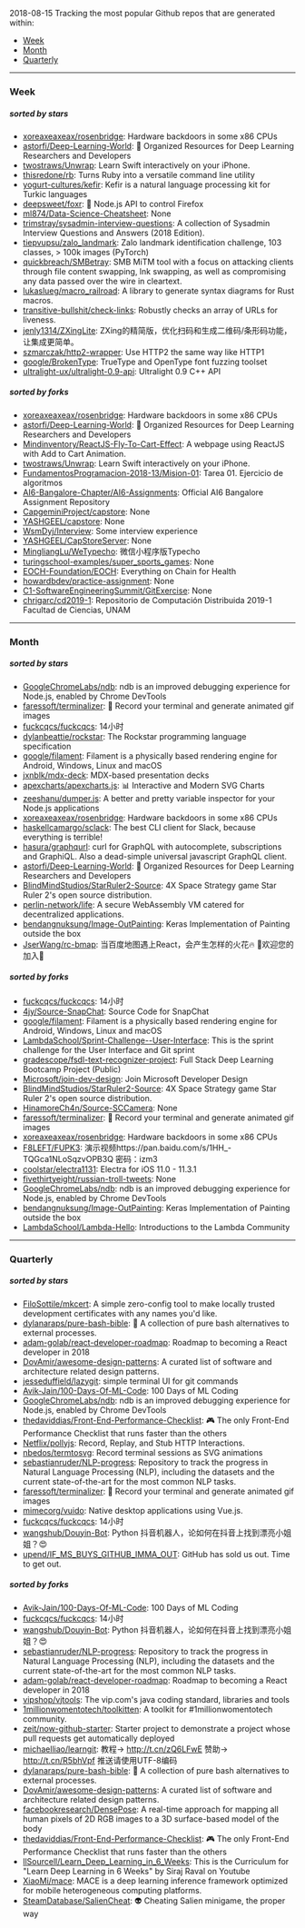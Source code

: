 2018-08-15
Tracking the most popular Github repos that are generated within: 
* [Week](https://github.com/polebug/github_trending_spider/blob/master/2018-08-15.md#week)
* [Month](https://github.com/polebug/github_trending_spider/blob/master/2018-08-15.md#month)
* [Quarterly](https://github.com/polebug/github_trending_spider/blob/master/2018-08-15.md#quarterly)
--- 
### Week 
##### sorted by stars 
* [xoreaxeaxeax/rosenbridge](https://github.com/xoreaxeaxeax/rosenbridge): Hardware backdoors in some x86 CPUs
* [astorfi/Deep-Learning-World](https://github.com/astorfi/Deep-Learning-World): :satellite: Organized Resources for Deep Learning Researchers and Developers
* [twostraws/Unwrap](https://github.com/twostraws/Unwrap): Learn Swift interactively on your iPhone.
* [thisredone/rb](https://github.com/thisredone/rb): Turns Ruby into a versatile command line utility
* [yogurt-cultures/kefir](https://github.com/yogurt-cultures/kefir): Kefir is a natural language processing kit for Turkic languages
* [deepsweet/foxr](https://github.com/deepsweet/foxr): 🦊 Node.js API to control Firefox
* [ml874/Data-Science-Cheatsheet](https://github.com/ml874/Data-Science-Cheatsheet): None
* [trimstray/sysadmin-interview-questions](https://github.com/trimstray/sysadmin-interview-questions): A collection of Sysadmin Interview Questions and Answers (2018 Edition).
* [tiepvupsu/zalo_landmark](https://github.com/tiepvupsu/zalo_landmark): Zalo landmark identification challenge, 103 classes, > 100k images (PyTorch)
* [quickbreach/SMBetray](https://github.com/quickbreach/SMBetray): SMB MiTM tool with a focus on attacking clients through file content swapping, lnk swapping, as well as compromising any data passed over the wire in cleartext. 
* [lukaslueg/macro_railroad](https://github.com/lukaslueg/macro_railroad): A library to generate syntax diagrams for Rust macros.
* [transitive-bullshit/check-links](https://github.com/transitive-bullshit/check-links): Robustly checks an array of URLs for liveness.
* [jenly1314/ZXingLite](https://github.com/jenly1314/ZXingLite): ZXing的精简版，优化扫码和生成二维码/条形码功能，让集成更简单。
* [szmarczak/http2-wrapper](https://github.com/szmarczak/http2-wrapper): Use HTTP2 the same way like HTTP1
* [google/BrokenType](https://github.com/google/BrokenType): TrueType and OpenType font fuzzing toolset
* [ultralight-ux/ultralight-0.9-api](https://github.com/ultralight-ux/ultralight-0.9-api): Ultralight 0.9 C++ API
##### sorted by forks 
* [xoreaxeaxeax/rosenbridge](https://github.com/xoreaxeaxeax/rosenbridge): Hardware backdoors in some x86 CPUs
* [astorfi/Deep-Learning-World](https://github.com/astorfi/Deep-Learning-World): :satellite: Organized Resources for Deep Learning Researchers and Developers
* [Mindinventory/ReactJS-Fly-To-Cart-Effect](https://github.com/Mindinventory/ReactJS-Fly-To-Cart-Effect): A webpage using ReactJS with Add to Cart Animation.
* [twostraws/Unwrap](https://github.com/twostraws/Unwrap): Learn Swift interactively on your iPhone.
* [FundamentosProgramacion-2018-13/Mision-01](https://github.com/FundamentosProgramacion-2018-13/Mision-01): Tarea 01. Ejercicio de algoritmos
* [AI6-Bangalore-Chapter/AI6-Assignments](https://github.com/AI6-Bangalore-Chapter/AI6-Assignments): Official AI6 Bangalore Assignment Repository
* [CapgeminiProject/capstore](https://github.com/CapgeminiProject/capstore): None
* [YASHGEEL/capstore](https://github.com/YASHGEEL/capstore): None
* [WsmDyj/Interview](https://github.com/WsmDyj/Interview): Some interview experience
* [YASHGEEL/CapStoreServer](https://github.com/YASHGEEL/CapStoreServer): None
* [MingliangLu/WeTypecho](https://github.com/MingliangLu/WeTypecho): 微信小程序版Typecho
* [turingschool-examples/super_sports_games](https://github.com/turingschool-examples/super_sports_games): None
* [EOCH-Foundation/EOCH](https://github.com/EOCH-Foundation/EOCH): Everything on Chain for Health
* [howardbdev/practice-assignment](https://github.com/howardbdev/practice-assignment): None
* [C1-SoftwareEngineeringSummit/GitExercise](https://github.com/C1-SoftwareEngineeringSummit/GitExercise): None
* [chrigarc/cd2019-1](https://github.com/chrigarc/cd2019-1): Repositorio de Computación Distribuida 2019-1 Facultad de Ciencias, UNAM
--- 
### Month 
##### sorted by stars 
* [GoogleChromeLabs/ndb](https://github.com/GoogleChromeLabs/ndb): ndb is an improved debugging experience for Node.js, enabled by Chrome DevTools
* [faressoft/terminalizer](https://github.com/faressoft/terminalizer): 🦄 Record your terminal and generate animated gif images
* [fuckcqcs/fuckcqcs](https://github.com/fuckcqcs/fuckcqcs): 14小时
* [dylanbeattie/rockstar](https://github.com/dylanbeattie/rockstar): The Rockstar programming language specification
* [google/filament](https://github.com/google/filament): Filament is a physically based rendering engine for Android, Windows, Linux and macOS
* [jxnblk/mdx-deck](https://github.com/jxnblk/mdx-deck): MDX-based presentation decks
* [apexcharts/apexcharts.js](https://github.com/apexcharts/apexcharts.js): 📊 Interactive and Modern SVG Charts
* [zeeshanu/dumper.js](https://github.com/zeeshanu/dumper.js): A better and pretty variable inspector for your Node.js applications
* [xoreaxeaxeax/rosenbridge](https://github.com/xoreaxeaxeax/rosenbridge): Hardware backdoors in some x86 CPUs
* [haskellcamargo/sclack](https://github.com/haskellcamargo/sclack): The best CLI client for Slack, because everything is terrible!
* [hasura/graphqurl](https://github.com/hasura/graphqurl): curl for GraphQL with autocomplete, subscriptions and GraphiQL. Also a dead-simple universal javascript GraphQL client.
* [astorfi/Deep-Learning-World](https://github.com/astorfi/Deep-Learning-World): :satellite: Organized Resources for Deep Learning Researchers and Developers
* [BlindMindStudios/StarRuler2-Source](https://github.com/BlindMindStudios/StarRuler2-Source): 4X Space Strategy game Star Ruler 2's open source distribution.
* [perlin-network/life](https://github.com/perlin-network/life): A secure WebAssembly VM catered for decentralized applications.
* [bendangnuksung/Image-OutPainting](https://github.com/bendangnuksung/Image-OutPainting): Keras Implementation of Painting outside the box
* [JserWang/rc-bmap](https://github.com/JserWang/rc-bmap): 当百度地图遇上React，会产生怎样的火花🔥     🎉欢迎您的加入🎉
##### sorted by forks 
* [fuckcqcs/fuckcqcs](https://github.com/fuckcqcs/fuckcqcs): 14小时
* [4jy/Source-SnapChat](https://github.com/4jy/Source-SnapChat): Source Code for SnapChat
* [google/filament](https://github.com/google/filament): Filament is a physically based rendering engine for Android, Windows, Linux and macOS
* [LambdaSchool/Sprint-Challenge--User-Interface](https://github.com/LambdaSchool/Sprint-Challenge--User-Interface): This is the sprint challenge for the User Interface and Git sprint
* [gradescope/fsdl-text-recognizer-project](https://github.com/gradescope/fsdl-text-recognizer-project): Full Stack Deep Learning Bootcamp Project (Public)
* [Microsoft/join-dev-design](https://github.com/Microsoft/join-dev-design): Join Microsoft Developer Design
* [BlindMindStudios/StarRuler2-Source](https://github.com/BlindMindStudios/StarRuler2-Source): 4X Space Strategy game Star Ruler 2's open source distribution.
* [HinamoreCh4n/Source-SCCamera](https://github.com/HinamoreCh4n/Source-SCCamera): None
* [faressoft/terminalizer](https://github.com/faressoft/terminalizer): 🦄 Record your terminal and generate animated gif images
* [xoreaxeaxeax/rosenbridge](https://github.com/xoreaxeaxeax/rosenbridge): Hardware backdoors in some x86 CPUs
* [F8LEFT/FUPK3](https://github.com/F8LEFT/FUPK3): 演示视频https://pan.baidu.com/s/1HH_-TQGca1NLoSqzvOPB3Q 密码：izm3
* [coolstar/electra1131](https://github.com/coolstar/electra1131): Electra for iOS 11.0 - 11.3.1
* [fivethirtyeight/russian-troll-tweets](https://github.com/fivethirtyeight/russian-troll-tweets): None
* [GoogleChromeLabs/ndb](https://github.com/GoogleChromeLabs/ndb): ndb is an improved debugging experience for Node.js, enabled by Chrome DevTools
* [bendangnuksung/Image-OutPainting](https://github.com/bendangnuksung/Image-OutPainting): Keras Implementation of Painting outside the box
* [LambdaSchool/Lambda-Hello](https://github.com/LambdaSchool/Lambda-Hello): Introductions to the Lambda Community
--- 
### Quarterly 
##### sorted by stars 
* [FiloSottile/mkcert](https://github.com/FiloSottile/mkcert): A simple zero-config tool to make locally trusted development certificates with any names you'd like.
* [dylanaraps/pure-bash-bible](https://github.com/dylanaraps/pure-bash-bible): 📖 A collection of pure bash alternatives to external processes.
* [adam-golab/react-developer-roadmap](https://github.com/adam-golab/react-developer-roadmap): Roadmap to becoming a React developer in 2018
* [DovAmir/awesome-design-patterns](https://github.com/DovAmir/awesome-design-patterns): A curated list of software and architecture related design patterns.
* [jesseduffield/lazygit](https://github.com/jesseduffield/lazygit): simple terminal UI for git commands
* [Avik-Jain/100-Days-Of-ML-Code](https://github.com/Avik-Jain/100-Days-Of-ML-Code): 100 Days of ML Coding
* [GoogleChromeLabs/ndb](https://github.com/GoogleChromeLabs/ndb): ndb is an improved debugging experience for Node.js, enabled by Chrome DevTools
* [thedaviddias/Front-End-Performance-Checklist](https://github.com/thedaviddias/Front-End-Performance-Checklist): 🎮 The only Front-End Performance Checklist that runs faster than the others
* [Netflix/pollyjs](https://github.com/Netflix/pollyjs): Record, Replay, and Stub HTTP Interactions.
* [nbedos/termtosvg](https://github.com/nbedos/termtosvg): Record terminal sessions as SVG animations
* [sebastianruder/NLP-progress](https://github.com/sebastianruder/NLP-progress): Repository to track the progress in Natural Language Processing (NLP), including the datasets and the current state-of-the-art for the most common NLP tasks.
* [faressoft/terminalizer](https://github.com/faressoft/terminalizer): 🦄 Record your terminal and generate animated gif images
* [mimecorg/vuido](https://github.com/mimecorg/vuido): Native desktop applications using Vue.js.
* [fuckcqcs/fuckcqcs](https://github.com/fuckcqcs/fuckcqcs): 14小时
* [wangshub/Douyin-Bot](https://github.com/wangshub/Douyin-Bot): Python 抖音机器人，论如何在抖音上找到漂亮小姐姐？😍 
* [upend/IF_MS_BUYS_GITHUB_IMMA_OUT](https://github.com/upend/IF_MS_BUYS_GITHUB_IMMA_OUT): GitHub has sold us out. Time to get out.
##### sorted by forks 
* [Avik-Jain/100-Days-Of-ML-Code](https://github.com/Avik-Jain/100-Days-Of-ML-Code): 100 Days of ML Coding
* [fuckcqcs/fuckcqcs](https://github.com/fuckcqcs/fuckcqcs): 14小时
* [wangshub/Douyin-Bot](https://github.com/wangshub/Douyin-Bot): Python 抖音机器人，论如何在抖音上找到漂亮小姐姐？😍 
* [sebastianruder/NLP-progress](https://github.com/sebastianruder/NLP-progress): Repository to track the progress in Natural Language Processing (NLP), including the datasets and the current state-of-the-art for the most common NLP tasks.
* [adam-golab/react-developer-roadmap](https://github.com/adam-golab/react-developer-roadmap): Roadmap to becoming a React developer in 2018
* [vipshop/vjtools](https://github.com/vipshop/vjtools): The vip.com's java coding standard, libraries and tools
* [1millionwomentotech/toolkitten](https://github.com/1millionwomentotech/toolkitten): A toolkit for #1millionwomentotech community.
* [zeit/now-github-starter](https://github.com/zeit/now-github-starter): Starter project to demonstrate a project whose pull requests get automatically deployed
* [michaelliao/learngit](https://github.com/michaelliao/learngit): 教程→ http://t.cn/zQ6LFwE 赞助→ http://t.cn/R5bhVpf 推送请使用UTF-8编码
* [dylanaraps/pure-bash-bible](https://github.com/dylanaraps/pure-bash-bible): 📖 A collection of pure bash alternatives to external processes.
* [DovAmir/awesome-design-patterns](https://github.com/DovAmir/awesome-design-patterns): A curated list of software and architecture related design patterns.
* [facebookresearch/DensePose](https://github.com/facebookresearch/DensePose): A real-time approach for mapping all human pixels of 2D RGB images to a 3D surface-based model of the body
* [thedaviddias/Front-End-Performance-Checklist](https://github.com/thedaviddias/Front-End-Performance-Checklist): 🎮 The only Front-End Performance Checklist that runs faster than the others
* [llSourcell/Learn_Deep_Learning_in_6_Weeks](https://github.com/llSourcell/Learn_Deep_Learning_in_6_Weeks): This is the Curriculum for "Learn Deep Learning in 6 Weeks" by Siraj Raval on Youtube 
* [XiaoMi/mace](https://github.com/XiaoMi/mace): MACE is a deep learning inference framework optimized for mobile heterogeneous computing platforms.
* [SteamDatabase/SalienCheat](https://github.com/SteamDatabase/SalienCheat): 👽 Cheating Salien minigame, the proper way
